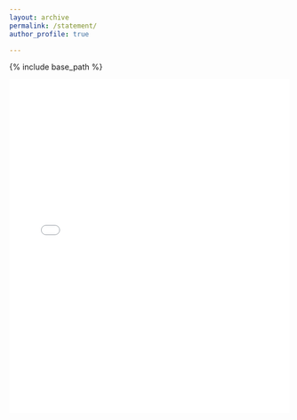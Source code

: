 ```yaml
---
layout: archive
permalink: /statement/
author_profile: true

---
```


{% include base_path %}


<embed src="/files/Statement_of_Purpose.pdf" type="application/pdf" width="100%" height="600px" />

